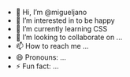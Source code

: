 - 👋 Hi, I’m @migueljano
- 👀 I’m interested in to be happy
- 🌱 I’m currently learning CSS
- 💞️ I’m looking to collaborate on ...
- 📫 How to reach me ...
- 😄 Pronouns: ...
- ⚡ Fun fact: ...

<!---
migueljano/migueljano is a ✨ special ✨ repository because its `README.md` (this file) appears on your GitHub profile.
You can click the Preview link to take a look at your changes.
--->
